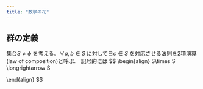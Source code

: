 ```yaml
---
title: "数学の花"
---
```

## 群の定義
集合$S\neq \phi$ を考える。$\forall a,b\in S$ に対して$\exists c \in S$ を対応させる法則を2項演算(law of composition)と呼ぶ.　記号的には
$$
\begin{align}
S\times S \longrightarrow S

\end{align}
$$